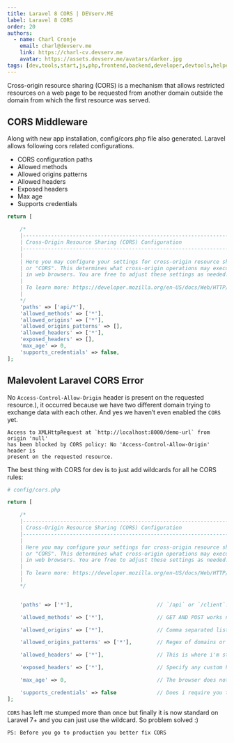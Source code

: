 ```yaml
---
title: Laravel 8 CORS | DEVserv.ME
label: Laravel 8 CORS
order: 20
authors:
  - name: Charl Cronje
    email: charl@devserv.me
    link: https://charl-cv.devserv.me
    avatar: https://assets.devserv.me/avatars/darker.jpg
tags: [dev,tools,start,js,php,frontend,backend,developer,devtools,helpers,log]
---
```


Cross-origin resource sharing (CORS) is a mechanism that allows restricted resources on a web page to be requested from another domain outside the domain from which the first resource was served.

## CORS Middleware

Along with new app installation, config/cors.php file also generated. Laravel allows following cors related configurations.

- CORS configuration paths
- Allowed methods
- Allowed origins patterns
- Allowed headers
- Exposed headers
- Max age
- Supports credentials

```php
return [

    /*
    |--------------------------------------------------------------------------
    | Cross-Origin Resource Sharing (CORS) Configuration
    |--------------------------------------------------------------------------
    |
    | Here you may configure your settings for cross-origin resource sharing
    | or "CORS". This determines what cross-origin operations may execute
    | in web browsers. You are free to adjust these settings as needed.
    |
    | To learn more: https://developer.mozilla.org/en-US/docs/Web/HTTP/CORS
    |
    */
    'paths' => ['api/*'],
    'allowed_methods' => ['*'],
    'allowed_origins' => ['*'],
    'allowed_origins_patterns' => [],
    'allowed_headers' => ['*'],
    'exposed_headers' => [],
    'max_age' => 0,
    'supports_credentials' => false,
];
```

## Malevolent Laravel CORS Error

No `Access-Control-Allow-Origin` header is present on the requested resource.), it occurred because we have two different domain trying to exchange data with each other. And yes we haven’t even enabled the `CORS` yet.

```error
Access to XMLHttpRequest at `http://localhost:8000/demo-url` from origin 'null' 
has been blocked by CORS policy: No 'Access-Control-Allow-Origin' header is 
present on the requested resource.
```

The best thing with CORS for dev is to just add wildcards for all he CORS rules:

```php
# config/cors.php

return [

    /*
    |--------------------------------------------------------------------------
    | Cross-Origin Resource Sharing (CORS) Configuration
    |--------------------------------------------------------------------------
    |
    | Here you may configure your settings for cross-origin resource sharing
    | or "CORS". This determines what cross-origin operations may execute
    | in web browsers. You are free to adjust these settings as needed.
    |
    | To learn more: https://developer.mozilla.org/en-US/docs/Web/HTTP/CORS
    |
    */


    'paths' => ['*'],                           // `/api` or `/client`..

    'allowed_methods' => ['*'],                 // GET AND POST works nby default but the rest of the restFull ones does not( Put , patch...)

    'allowed_origins' => ['*'],                 // Comma separated list of origins

    'allowed_origins_patterns' => ['*'],        // Regex of domains or origins that can make requests

    'allowed_headers' => ['*'],                 // This is where i'm stuck now between this one and the next one, for now its just a wildcard until I need to look this up

    'exposed_headers' => ['*'],                 // Specify any custom headers you are using

    'max_age' => 0,                             // The browser does not have to check the rules with every request. But whe it is set to 0 it will, otherwise you can change that value to 60 and it will only check if there were any changes every time

    'supports_credentials' => false             // Does i require you to have auth credentials in the header to be able to request the resource
];
```

`CORS` has left me stumped more than once but finally it is now standard on Laravel 7+ and you can just use the wildcard. So problem solved :)

`PS: Before you go to production you better fix CORS`
